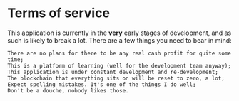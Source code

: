 # Terms of service

This application is currently in the **very** early stages of development, and as such is likely to break a lot. There are a few things you need to bear in mind:

```language-console
There are no plans for there to be any real cash profit for quite some time;
This is a platform of learning (well for the development team anyway);
This application is under constant development and re-development;
The blockchain that everything sits on will be reset to zero, a lot;
Expect spelling mistakes. It's one of the things I do well;
Don't be a douche, nobody likes those.
```
